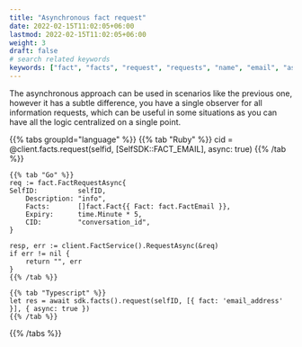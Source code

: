 ```yaml
---
title: "Asynchronous fact request"
date: 2022-02-15T11:02:05+06:00
lastmod: 2022-02-15T11:02:05+06:00
weight: 3
draft: false
# search related keywords
keywords: ["fact", "facts", "request", "requests", "name", "email", "async"]
---
```

The asynchronous approach can be used in scenarios like the previous one, however it has a subtle difference, you have a single observer for all information requests, which can be useful in some situations as you can have all the logic centralized on a single point.



{{% tabs groupId="language" %}}
    {{% tab "Ruby" %}}
    cid = @client.facts.request(selfid, [SelfSDK::FACT_EMAIL], async: true)
    {{% /tab %}}

    {{% tab "Go" %}}
    req := fact.FactRequestAsync{
    SelfID:          selfID,
        Description: "info",
        Facts:       []fact.Fact{{ Fact: fact.FactEmail }},
        Expiry:      time.Minute * 5,
        CID:         "conversation_id",
    }

    resp, err := client.FactService().RequestAsync(&req)
    if err != nil {
        return "", err
    }
    {{% /tab %}}

    {{% tab "Typescript" %}}
    let res = await sdk.facts().request(selfID, [{ fact: 'email_address' }], { async: true })
    {{% /tab %}}
{{% /tabs %}}